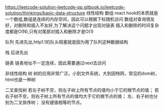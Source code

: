 https://leetcode-solution-leetcode-pp.gitbook.io/leetcode-solution/thinkings/basic-data-structure
线性结构
  数组
    react hook的本质就是一个数组,数组是连续的内存空间，因此可以根据下标随机访问
    数组对查询很友好，对删除和插入不友好,为了解决这个问题才出现对链表
    插入和删除的时间复杂度都是O(N),只有对尾部对插入和删除才是O(1)

  队列
    先进先出,http1.1的队头阻塞就是因为用了队列这种数据结构

  栈
    后进先出

  链表
    链表地址不一定连续，因此需要通过next去访问

非线性结构
  树
    树的应用非常广泛，小到文件系统，大到因特网，常见的dom树，html也是一种树

  二叉查找树
    若左子树不空，则左子树上所有节点的值均小于它的根节点的值；
    若右子树不空，则右子树上所有节点的值均大于它的根节点的值；
    左、右子树也分别为二叉排序树；
    没有键值相等的节点。